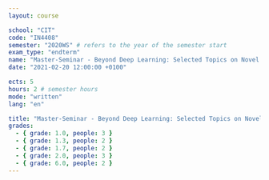 ```yaml
---
layout: course

school: "CIT"
code: "IN4408"
semester: "2020WS" # refers to the year of the semester start
exam_type: "endterm"
name: "Master-Seminar - Beyond Deep Learning: Selected Topics on Novel Challenges"
date: "2021-02-20 12:00:00 +0100"

ects: 5
hours: 2 # semester hours
mode: "written"
lang: "en"

title: "Master-Seminar - Beyond Deep Learning: Selected Topics on Novel Challenges 2020WS Endterm"
grades:
  - { grade: 1.0, people: 3 }
  - { grade: 1.3, people: 2 }
  - { grade: 1.7, people: 2 }
  - { grade: 2.0, people: 3 }
  - { grade: 6.0, people: 2 }
---
```



